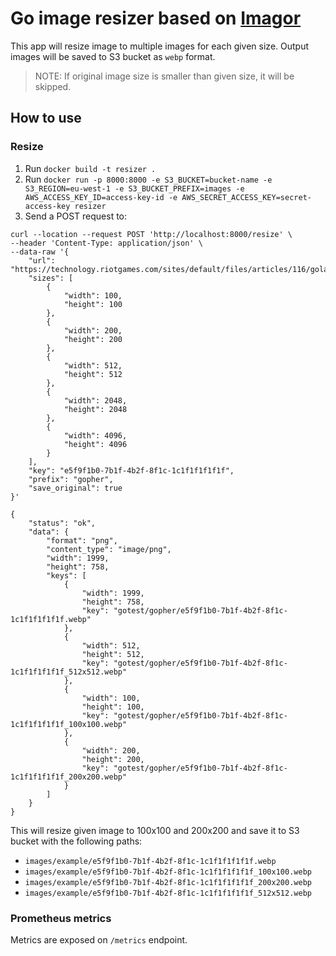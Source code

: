 # Go image resizer based on [Imagor](https://github.com/cshum/imagor)
This app will resize image to multiple images for each given size. 
Output images will be saved to S3 bucket as `webp` format.
> NOTE: If original image size is smaller than given size, it will be skipped.


## How to use

### Resize
1. Run `docker build -t resizer .`
2. Run `docker run -p 8000:8000 -e S3_BUCKET=bucket-name -e S3_REGION=eu-west-1 -e S3_BUCKET_PREFIX=images -e AWS_ACCESS_KEY_ID=access-key-id -e AWS_SECRET_ACCESS_KEY=secret-access-key resizer`
3. Send a POST request to:

```
curl --location --request POST 'http://localhost:8000/resize' \
--header 'Content-Type: application/json' \
--data-raw '{
    "url": "https://technology.riotgames.com/sites/default/files/articles/116/golangheader.png",
    "sizes": [
        {
            "width": 100,
            "height": 100
        },
        {
            "width": 200,
            "height": 200
        },
        {
            "width": 512,
            "height": 512
        },
        {
            "width": 2048,
            "height": 2048
        },
        {
            "width": 4096,
            "height": 4096
        }
    ],
    "key": "e5f9f1b0-7b1f-4b2f-8f1c-1c1f1f1f1f1f",
    "prefix": "gopher",
    "save_original": true
}'
```

```
{
    "status": "ok",
    "data": {
        "format": "png",
        "content_type": "image/png",
        "width": 1999,
        "height": 758,
        "keys": [
            {
                "width": 1999,
                "height": 758,
                "key": "gotest/gopher/e5f9f1b0-7b1f-4b2f-8f1c-1c1f1f1f1f1f.webp"
            },
            {
                "width": 512,
                "height": 512,
                "key": "gotest/gopher/e5f9f1b0-7b1f-4b2f-8f1c-1c1f1f1f1f1f_512x512.webp"
            },
            {
                "width": 100,
                "height": 100,
                "key": "gotest/gopher/e5f9f1b0-7b1f-4b2f-8f1c-1c1f1f1f1f1f_100x100.webp"
            },
            {
                "width": 200,
                "height": 200,
                "key": "gotest/gopher/e5f9f1b0-7b1f-4b2f-8f1c-1c1f1f1f1f1f_200x200.webp"
            }
        ]
    }
}
```

This will resize given image to 100x100 and 200x200 and save it to S3 bucket with the following paths:
* `images/example/e5f9f1b0-7b1f-4b2f-8f1c-1c1f1f1f1f1f.webp`
* `images/example/e5f9f1b0-7b1f-4b2f-8f1c-1c1f1f1f1f1f_100x100.webp`
* `images/example/e5f9f1b0-7b1f-4b2f-8f1c-1c1f1f1f1f1f_200x200.webp`
* `images/example/e5f9f1b0-7b1f-4b2f-8f1c-1c1f1f1f1f1f_512x512.webp`

### Prometheus metrics

Metrics are exposed on `/metrics` endpoint.